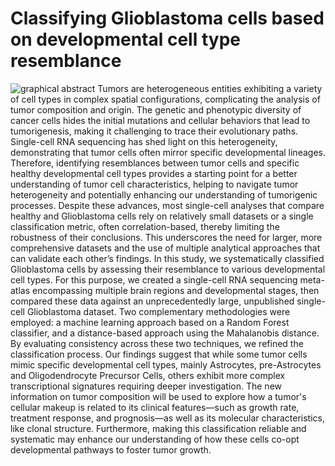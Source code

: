 # Classifying Glioblastoma cells based on developmental cell type resemblance
![graphical abstract ](https://github.com/siletti-lab/icoratella/blob/main/graphical_abstract.png)
Tumors are heterogeneous entities exhibiting a variety of cell types in complex spatial configurations, complicating the analysis of tumor composition and origin. The genetic and phenotypic diversity of cancer cells hides the initial mutations and cellular behaviors that lead to tumorigenesis, making it challenging to trace their evolutionary paths. Single-cell RNA sequencing has shed light on this heterogeneity, demonstrating that tumor cells often mirror specific developmental lineages. Therefore, identifying resemblances between tumor cells and specific healthy developmental cell types provides a starting point for a better understanding of tumor cell characteristics, helping to navigate tumor heterogeneity and potentially enhancing our understanding of tumorigenic processes. 
Despite these advances, most single-cell analyses that compare healthy and Glioblastoma cells rely on relatively small datasets or a single classification metric, often correlation-based, thereby limiting the robustness of their conclusions. This underscores the need for larger, more comprehensive datasets and the use of multiple analytical approaches that can validate each other’s findings. 
In this study, we systematically classified Glioblastoma cells by assessing their resemblance to various developmental cell types. For this purpose, we created a single-cell RNA sequencing meta-atlas encompassing multiple brain regions and developmental stages, then compared these data against an unprecedentedly large, unpublished single-cell Glioblastoma dataset. Two complementary methodologies were employed: a machine learning approach based on a Random Forest classifier, and a distance-based approach using the Mahalanobis distance. By evaluating consistency across these two techniques, we refined the classification process. Our findings suggest that while some tumor cells mimic specific developmental cell types, mainly Astrocytes, pre-Astrocytes and Oligodendrocyte Precursor Cells, others exhibit more complex transcriptional signatures requiring deeper investigation.
The new information on tumor composition will be used to explore how a tumor's cellular makeup is related to its clinical features—such as growth rate, treatment response, and prognosis—as well as its molecular characteristics, like clonal structure. Furthermore, making this classification reliable and systematic may enhance our understanding of how these cells co-opt developmental pathways to foster tumor growth.
